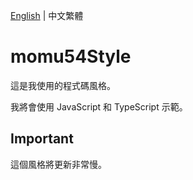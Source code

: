 [English](./README.md) | 中文繁體

# momu54Style

這是我使用的程式碼風格。

我將會使用 JavaScript 和 TypeScript 示範。

## Important

這個風格將更新非常慢。
